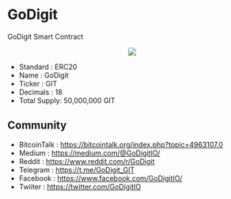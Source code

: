 # GoDigit
GoDigit Smart Contract
<p align="center"><img src="https://www.godigit.io/wp-content/uploads/2018/09/logo-150x150.png"></p>

* Standard : ERC20
* Name : GoDigit
* Ticker : GIT
* Decimals : 18
* Total Supply: 50,000,000 GIT

## Community
* BitcoinTalk : https://bitcointalk.org/index.php?topic=4963107.0
* Medium : https://medium.com/@GoDigitIO/
* Reddit : https://www.reddit.com/r/GoDigit
* Telegram : https://t.me/GoDigit_GIT
* Facebook : https://www.facebook.com/GoDigitIO/
* Twiiter : https://twitter.com/GoDigitIO
